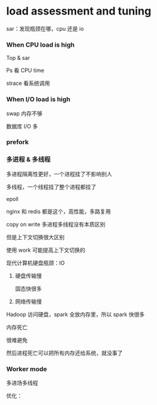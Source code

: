# load assessment and tuning

sar：发现瓶颈在哪，cpu 还是 io

### When CPU load is high

Top & sar

Ps 看 CPU time

strace 看系统调用

### When I/O load is high

swap 内存不够

数据库 I/O 多

### prefork

### 多进程 & 多线程

多进程隔离性更好，一个进程挂了不影响别人

多线程，一个线程挂了整个进程都挂了

epoll

nginx 和 redis 都是这个，高性能，多路复用

copy on write 多进程多线程没有本质区别

但是上下文切换很大区别

使用 work 可能提高上下文切换的

现代计算机硬盘瓶颈：IO

1. 硬盘传输慢

   固态快很多

2. 网络传输慢

Hadoop 访问硬盘，spark 全放内存里，所以 spark 快很多

内存死亡

很难避免

然后进程死亡可以把所有内存还给系统，就没事了

### Worker mode

多进场多线程

优化：
